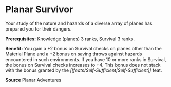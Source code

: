 ﻿---
cssclass: [feats]

---
# Planar Survivor

Your study of the nature and hazards of a diverse array of planes has prepared you for their dangers.

**Prerequisites:** Knowledge (planes) 3 ranks, Survival 3 ranks.

**Benefit:** You gain a +2 bonus on Survival checks on planes other than the Material Plane and a +2 bonus on saving throws against hazards encountered in such environments. If you have 10 or more ranks in Survival, the bonus on Survival checks increases to +4. This bonus does not stack with the bonus granted by the _[[feats/Self-Sufficient|Self-Sufficient]]_ feat.

**Source** Planar Adventures